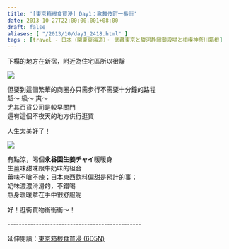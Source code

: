 ```yaml
---
title: '[東京箱根食買浸] Day1：歌舞伎町一番街'
date: 2013-10-27T22:00:00.001+08:00
draft: false
aliases: [ "/2013/10/day1_2418.html" ]
tags : [travel - 日本（関東東海道）・ 武藏東京と駿河静岡御殿場と相模神奈川箱根]
---
```


下榻的地方在新宿，附近為住宅區所以很靜  

![](/images/tokyo1c.jpg)

但要到這個繁華的商圈亦只需步行不需要十分鐘的路程  
超～ 級～ 爽～  
尤其百貨公司是較早關門  
還有這個不夜天的地方供行逛買  
  
人生太美好了！  

![](/images/tokyo1c1.jpg)

有點涼，喝個**永谷園生姜チャイ**暖暖身  
生薑味甜味跟牛奶味的組合  
薑味不嗆不辣；日本東西飲料偏甜是預計的事；  
奶味濃濃滑滑的，不錯喝  
瓶身暖暖拿在手中很舒服呢  
  
  
好！逛街買物衝衝衝～！  
  
\-----------------------------------------------  
  
延伸閱讀：[東京箱根食買浸 (6D5N)](https://hidie.net/tokyo6d5n/)
